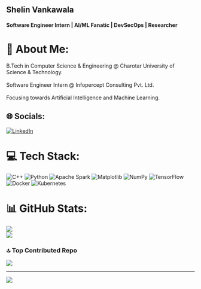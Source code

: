 ## Shelin Vankawala
#### Software Engineer Intern | AI/ML Fanatic | DevSecOps | Researcher

# 💫 About Me:
B.Tech in Computer Science & Engineering @ Charotar University of Science & Technology.<br><br>Software Engineer Intern @ Infopercept Consulting Pvt. Ltd.<br><br>Focusing towards Artificial Intelligence and Machine Learning.<br>


## 🌐 Socials:
[![LinkedIn](https://img.shields.io/badge/LinkedIn-%230077B5.svg?logo=linkedin&logoColor=white)](https://linkedin.com/in/https://www.linkedin.com/in/shelinvankawala/) 

# 💻 Tech Stack:
![C++](https://img.shields.io/badge/c++-%2300599C.svg?style=flat&logo=c%2B%2B&logoColor=white) ![Python](https://img.shields.io/badge/python-3670A0?style=flat&logo=python&logoColor=ffdd54) ![Apache Spark](https://img.shields.io/badge/Apache%20Spark-FDEE21?style=flat&logo=apachespark&logoColor=black) ![Matplotlib](https://img.shields.io/badge/Matplotlib-%23ffffff.svg?style=flat&logo=Matplotlib&logoColor=black) ![NumPy](https://img.shields.io/badge/numpy-%23013243.svg?style=flat&logo=numpy&logoColor=white) ![TensorFlow](https://img.shields.io/badge/TensorFlow-%23FF6F00.svg?style=flat&logo=TensorFlow&logoColor=white) ![Docker](https://img.shields.io/badge/docker-%230db7ed.svg?style=flat&logo=docker&logoColor=white) ![Kubernetes](https://img.shields.io/badge/kubernetes-%23326ce5.svg?style=flat&logo=kubernetes&logoColor=white)
# 📊 GitHub Stats:
![](https://github-readme-stats.vercel.app/api?username=ShelinVankawala&theme=onedark&hide_border=true&include_all_commits=true&count_private=false)<br/>
![](https://github-readme-stats.vercel.app/api/top-langs/?username=ShelinVankawala&theme=onedark&hide_border=true&include_all_commits=true&count_private=false&layout=compact)

### 🔝 Top Contributed Repo
![](https://github-contributor-stats.vercel.app/api?username=ShelinVankawala&limit=5&theme=dark&combine_all_yearly_contributions=true)

---
[![](https://visitcount.itsvg.in/api?id=ShelinVankawala&icon=0&color=0)](https://visitcount.itsvg.in)

<!-- Proudly created with GPRM ( https://gprm.itsvg.in ) -->
